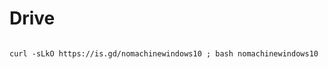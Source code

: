 # Drive


 ```console  

curl -sLkO https://is.gd/nomachinewindows10 ; bash nomachinewindows10

 ```

